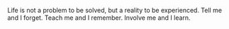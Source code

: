 Life is not a problem to be solved, but a reality to be experienced.
Tell me and I forget. Teach me and I remember. Involve me and I learn.
